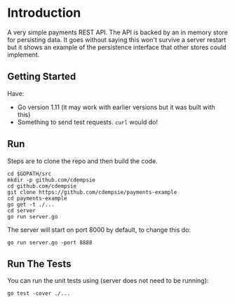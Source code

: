 # Introduction

A very simple payments REST API. The API is backed by an in memory store for persisting data. It goes without saying this won't
survive a server restart but it shows an example of the persistence interface that other stores could implement.

## Getting Started

Have:
- Go version 1.11 (it may work with earlier versions but it was built with this)
- Something to send test requests. `curl` would do!

## Run

Steps are to clone the repo and then build the code.

```
cd $GOPATH/src
mkdir -p github.com/cdempsie
cd github.com/cdempsie
git clone https://github.com/cdempsie/payments-example
cd payments-example
go get -t ./...
cd server
go run server.go
```

The server will start on port 8000 by default, to change this do:

```
go run server.go -port 8888
```

## Run The Tests

You can run the unit tests using (server does not need to be running):

```
go test -cover ./...
```
